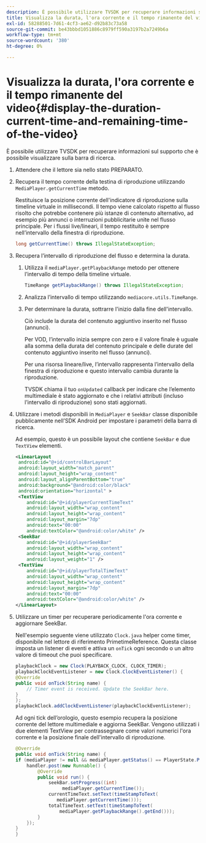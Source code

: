 ```yaml
---
description: È possibile utilizzare TVSDK per recuperare informazioni sul supporto che è possibile visualizzare sulla barra di ricerca.
title: Visualizza la durata, l'ora corrente e il tempo rimanente del video
exl-id: 58288501-7d61-4cf3-ae62-d92b83c73a58
source-git-commit: be43bbbd1051886c8979ff590a3197b2a7249b6a
workflow-type: tm+mt
source-wordcount: '380'
ht-degree: 0%

---
```


# Visualizza la durata, l&#39;ora corrente e il tempo rimanente del video{#display-the-duration-current-time-and-remaining-time-of-the-video}

È possibile utilizzare TVSDK per recuperare informazioni sul supporto che è possibile visualizzare sulla barra di ricerca.

1. Attendere che il lettore sia nello stato PREPARATO.
1. Recupera il tempo corrente della testina di riproduzione utilizzando `MediaPlayer.getCurrentTime` metodo.

   Restituisce la posizione corrente dell&#39;indicatore di riproduzione sulla timeline virtuale in millisecondi. Il tempo viene calcolato rispetto al flusso risolto che potrebbe contenere più istanze di contenuto alternativo, ad esempio più annunci o interruzioni pubblicitarie unite nel flusso principale. Per i flussi live/lineari, il tempo restituito è sempre nell’intervallo della finestra di riproduzione.

   ```java
   long getCurrentTime() throws IllegalStateException;
   ```

1. Recupera l’intervallo di riproduzione del flusso e determina la durata.
   1. Utilizza il `mediaPlayer.getPlaybackRange` metodo per ottenere l’intervallo di tempo della timeline virtuale.

      ```java
      TimeRange getPlaybackRange() throws IllegalStateException;
      ```

   1. Analizza l’intervallo di tempo utilizzando `mediacore.utils.TimeRange`.
   1. Per determinare la durata, sottrarre l&#39;inizio dalla fine dell&#39;intervallo.

      Ciò include la durata del contenuto aggiuntivo inserito nel flusso (annunci).

      Per VOD, l’intervallo inizia sempre con zero e il valore finale è uguale alla somma della durata del contenuto principale e delle durate del contenuto aggiuntivo inserito nel flusso (annunci).

      Per una risorsa lineare/live, l’intervallo rappresenta l’intervallo della finestra di riproduzione e questo intervallo cambia durante la riproduzione.

      TVSDK chiama il tuo `onUpdated` callback per indicare che l’elemento multimediale è stato aggiornato e che i relativi attributi (incluso l’intervallo di riproduzione) sono stati aggiornati.

1. Utilizzare i metodi disponibili in `MediaPlayer` e `SeekBar` classe disponibile pubblicamente nell’SDK Android per impostare i parametri della barra di ricerca.

   Ad esempio, questo è un possibile layout che contiene `SeekBar` e due `TextView` elementi.

   ```xml
   <LinearLayout 
    android:id="@+id/controlBarLayout" 
    android:layout_width="match_parent" 
    android:layout_height="wrap_content" 
    android:layout_alignParentBottom="true" 
    android:background="@android:color/black" 
    android:orientation="horizontal" > 
    <TextView 
       android:id="@+id/playerCurrentTimeText" 
       android:layout_width="wrap_content" 
       android:layout_height="wrap_content" 
       android:layout_margin="7dp" 
       android:text="00:00" 
       android:textColor="@android:color/white" /> 
    <SeekBar 
       android:id="@+id/playerSeekBar" 
       android:layout_width="wrap_content" 
       android:layout_height="wrap_content" 
       android:layout_weight="1" /> 
    <TextView 
       android:id="@+id/playerTotalTimeText" 
       android:layout_width="wrap_content" 
       android:layout_height="wrap_content" 
       android:layout_margin="7dp" 
       android:text="00:00" 
       android:textColor="@android:color/white" /> 
   </LinearLayout>
   ```

1. Utilizzare un timer per recuperare periodicamente l&#39;ora corrente e aggiornare SeekBar.

   Nell&#39;esempio seguente viene utilizzato `Clock.java` helper come timer, disponibile nel lettore di riferimento PrimetimeReference. Questa classe imposta un listener di eventi e attiva un `onTick` ogni secondo o un altro valore di timeout che puoi specificare.

   ```java
   playbackClock = new Clock(PLAYBACK_CLOCK, CLOCK_TIMER); 
   playbackClockEventListener = new Clock.ClockEventListener() { 
   @Override 
   public void onTick(String name) { 
       // Timer event is received. Update the SeekBar here. 
   } 
   }; 
   playbackClock.addClockEventListener(playbackClockEventListener);
   ```

   Ad ogni tick dell’orologio, questo esempio recupera la posizione corrente del lettore multimediale e aggiorna SeekBar. Vengono utilizzati i due elementi TextView per contrassegnare come valori numerici l&#39;ora corrente e la posizione finale dell&#39;intervallo di riproduzione.

   ```java
   @Override 
   public void onTick(String name) { 
   if (mediaPlayer != null && mediaPlayer.getStatus() == PlayerState.PLAYING) { 
       handler.post(new Runnable() { 
           @Override 
           public void run() { 
               seekBar.setProgress((int)  
                    mediaPlayer.getCurrentTime()); 
               currentTimeText.setText(timeStampToText( 
                  mediaPlayer.getCurrentTime())); 
               totalTimeText.setText(timeStampToText( 
                   mediaPlayer.getPlaybackRange().getEnd())); 
           } 
       }); 
   } 
   }
   ```
